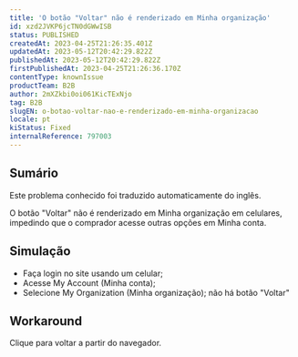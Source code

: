 ```yaml
---
title: 'O botão "Voltar" não é renderizado em Minha organização'
id: xzd2JVKP6jcTN0dGWwISB
status: PUBLISHED
createdAt: 2023-04-25T21:26:35.401Z
updatedAt: 2023-05-12T20:42:29.822Z
publishedAt: 2023-05-12T20:42:29.822Z
firstPublishedAt: 2023-04-25T21:26:36.170Z
contentType: knownIssue
productTeam: B2B
author: 2mXZkbi0oi061KicTExNjo
tag: B2B
slugEN: o-botao-voltar-nao-e-renderizado-em-minha-organizacao
locale: pt
kiStatus: Fixed
internalReference: 797003
---
```


## Sumário

<div class="alert alert-info">
  <p>Este problema conhecido foi traduzido automaticamente do inglês.</p>
</div>


O botão "Voltar" não é renderizado em Minha organização em celulares, impedindo que o comprador acesse outras opções em Minha conta.

## Simulação



- Faça login no site usando um celular;
- Acesse My Account (Minha conta);
- Selecione My Organization (Minha organização); não há botão "Voltar"

## Workaround


Clique para voltar a partir do navegador.




